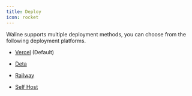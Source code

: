 ```yaml
---
title: Deploy
icon: rocket
---
```


Waline supports multiple deployment methods, you can choose from the following deployment platforms.

- [Vercel](./vercel.md) (Default)

- [Deta](./deta.md)

- [Railway](./railway.md)

- [Self Host](./vps.md)
